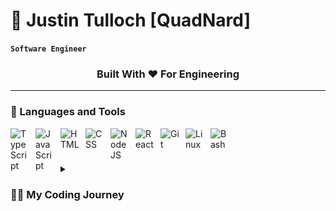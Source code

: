 # 🍏 Justin Tulloch [QuadNard]

**`Software Engineer`**
<h3 align="center">Built With ❤️ For Engineering</h3>

    
    
---

### 🧰 Languages and Tools
    
<img align="left" alt="TypeScript" width="30px" style="padding-right:10px;" src="https://cdn.jsdelivr.net/gh/devicons/devicon/icons/typescript/typescript-plain.svg" />
<img align="left" alt="JavaScript" width="30px" style="padding-right:10px;" src="https://cdn.jsdelivr.net/gh/devicons/devicon/icons/javascript/javascript-plain.svg" />
<img align="left" alt="HTML" width="30px" style="padding-right:10px;" src="https://cdn.jsdelivr.net/gh/devicons/devicon/icons/html5/html5-plain.svg" />
<img align="left" alt="CSS" width="30px" style="padding-right:10px;" src="https://cdn.jsdelivr.net/gh/devicons/devicon/icons/css3/css3-plain.svg" />
<img align="left" alt="NodeJS" width="30px" style="padding-right:10px;" src="https://cdn.jsdelivr.net/gh/devicons/devicon/icons/nodejs/nodejs-original.svg" />
<img align="left" alt="React" width="30px" style="padding-right:10px;" src="https://cdn.jsdelivr.net/gh/devicons/devicon/icons/react/react-original.svg" />
<img align="left" alt="Git" width="30px" style="padding-right:10px;" src="https://cdn.jsdelivr.net/gh/devicons/devicon/icons/git/git-original.svg" />
<img align="left" alt="Linux" width="30px" style="padding-right:10px;" src="https://cdn.jsdelivr.net/gh/devicons/devicon/icons/linux/linux-original.svg" />
<img align="left" alt="Bash" width="30px" style="padding-right:10px;" src="https://cdn.jsdelivr.net/gh/devicons/devicon/icons/bash/bash-original.svg" />
<br />

#

<details>
 <summary><h3>👨‍💻 My Coding Journey</h3></summary>
As a self-driven and ambitious individual with a strong passion for technology and a commitment to continuous learning. My technical expertise is rooted in object-oriented programming languages such as Java, Python, JavaScript and various frameworks which I have developed through various non-traditional avenues, including freelance opportunities and real-world project experiences.

I am particularly interested in the user experience aspect of web development, and system design I am always looking for ways to improve the interaction between users and the applications I build. This has led me to focus on areas such as real-time data updates and secure payment processing, and I am constantly seeking out new opportunities to learn and grow in these areas.

I am excited to continue my career as a software engineer, and I look forward to the opportunity to bring my skills and experience to a more managerial position and challenging projects in the future.🙂

   
[Portfolio]: https://techfoliohub.vercel.app/   
[Linkedin]: https://www.linkedin.com/in/justin-tulloch-010502262/




![snake gif](https://github.com/QuadNard/QuadNard/blob/output/github-contribution-grid-snake.gif)
